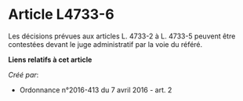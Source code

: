 # Article L4733-6

Les décisions prévues aux articles L. 4733-2 à L. 4733-5 peuvent être contestées devant le juge administratif par la voie du
référé.

**Liens relatifs à cet article**

_Créé par_:

  - Ordonnance n°2016-413 du 7 avril 2016 - art. 2
